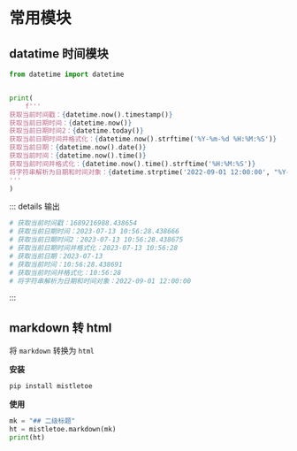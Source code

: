 # 常用模块


## datatime 时间模块

``` python
from datetime import datetime


print(
    f'''
获取当前时间戳：{datetime.now().timestamp()}
获取当前日期时间：{datetime.now()}
获取当前日期时间2：{datetime.today()}
获取当前日期时间并格式化：{datetime.now().strftime('%Y-%m-%d %H:%M:%S')}
获取当前日期：{datetime.now().date()}
获取当前时间：{datetime.now().time()}
获取当前时间并格式化：{datetime.now().time().strftime('%H:%M:%S')}
将字符串解析为日期和时间对象：{datetime.strptime('2022-09-01 12:00:00', "%Y-%m-%d %H:%M:%S")}
'''
)
```
::: details 输出

``` python
# 获取当前时间戳：1689216988.438654
# 获取当前日期时间：2023-07-13 10:56:28.438666
# 获取当前日期时间2：2023-07-13 10:56:28.438675
# 获取当前日期时间并格式化：2023-07-13 10:56:28
# 获取当前日期：2023-07-13
# 获取当前时间：10:56:28.438691
# 获取当前时间并格式化：10:56:28
# 将字符串解析为日期和时间对象：2022-09-01 12:00:00
```

:::





## markdown 转 html

将 `markdown` 转换为 `html`

**安装**

``` bash
pip install mistletoe
```

**使用**

````python
mk = "## 二级标题"
ht = mistletoe.markdown(mk)
print(ht)
````



